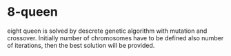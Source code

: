 # 8-queen
eight queen is solved by descrete genetic algorithm with mutation and crossover.
Initially number of chromosomes  have to be defined also number of iterations, then the best solution will be provided.
